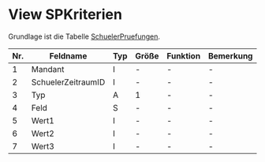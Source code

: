 # View SPKriterien

Grundlage ist die Tabelle [SchuelerPruefungen](https://doc.magellan6-datenstruktur.stueber.de/tabellen/SchuelerPruefungen.html).

| Nr. | Feldname | Typ | Größe | Funktion | Bemerkung |
| --- | --- | --- | --- | --- | --- |
| 1 | Mandant | I | - | - | - |
| 2 | SchuelerZeitraumID | I | - | - | - |
| 3 | Typ | A| 1 | - | - |
| 4 | Feld | S | - | - | - |
| 5 | Wert1 | I | - | - | - |
| 6 | Wert2 | I | - | - | - |
| 7 | Wert3 | I | - | - | - |



